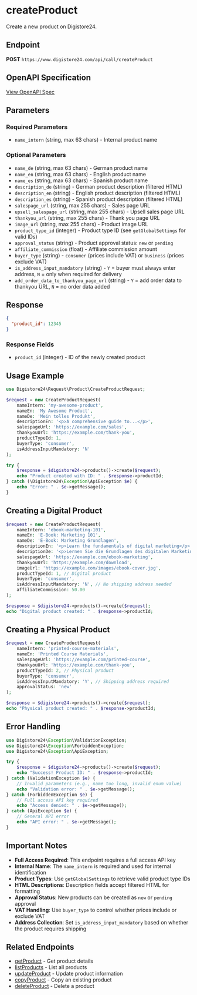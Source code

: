 # createProduct

Create a new product on Digistore24.

## Endpoint

**POST** `https://www.digistore24.com/api/call/createProduct`

## OpenAPI Specification

[View OpenAPI Spec](https://digistore24.com/api/docs/paths/createProduct.yaml)

## Parameters

### Required Parameters

- `name_intern` (string, max 63 chars) - Internal product name

### Optional Parameters

- `name_de` (string, max 63 chars) - German product name
- `name_en` (string, max 63 chars) - English product name
- `name_es` (string, max 63 chars) - Spanish product name
- `description_de` (string) - German product description (filtered HTML)
- `description_en` (string) - English product description (filtered HTML)
- `description_es` (string) - Spanish product description (filtered HTML)
- `salespage_url` (string, max 255 chars) - Sales page URL
- `upsell_salespage_url` (string, max 255 chars) - Upsell sales page URL
- `thankyou_url` (string, max 255 chars) - Thank you page URL
- `image_url` (string, max 255 chars) - Product image URL
- `product_type_id` (integer) - Product type ID (see `getGlobalSettings` for valid IDs)
- `approval_status` (string) - Product approval status: `new` or `pending`
- `affiliate_commission` (float) - Affiliate commission amount
- `buyer_type` (string) - `consumer` (prices include VAT) or `business` (prices exclude VAT)
- `is_address_input_mandatory` (string) - `Y` = buyer must always enter address, `N` = only when required for delivery
- `add_order_data_to_thankyou_page_url` (string) - `Y` = add order data to thankyou URL, `N` = no order data added

## Response

```json
{
  "product_id": 12345
}
```

### Response Fields

- `product_id` (integer) - ID of the newly created product

## Usage Example

```php
use Digistore24\Request\Product\CreateProductRequest;

$request = new CreateProductRequest(
    nameIntern: 'my-awesome-product',
    nameEn: 'My Awesome Product',
    nameDe: 'Mein tolles Produkt',
    descriptionEn: '<p>A comprehensive guide to...</p>',
    salespageUrl: 'https://example.com/sales',
    thankyouUrl: 'https://example.com/thank-you',
    productTypeId: 1,
    buyerType: 'consumer',
    isAddressInputMandatory: 'N'
);

try {
    $response = $digistore24->products()->create($request);
    echo "Product created with ID: " . $response->productId;
} catch (\Digistore24\Exception\ApiException $e) {
    echo "Error: " . $e->getMessage();
}
```

## Creating a Digital Product

```php
$request = new CreateProductRequest(
    nameIntern: 'ebook-marketing-101',
    nameEn: 'E-Book: Marketing 101',
    nameDe: 'E-Book: Marketing Grundlagen',
    descriptionEn: '<p>Learn the fundamentals of digital marketing</p>',
    descriptionDe: '<p>Lernen Sie die Grundlagen des digitalen Marketings</p>',
    salespageUrl: 'https://example.com/ebook-marketing',
    thankyouUrl: 'https://example.com/download',
    imageUrl: 'https://example.com/images/ebook-cover.jpg',
    productTypeId: 1, // Digital product
    buyerType: 'consumer',
    isAddressInputMandatory: 'N', // No shipping address needed
    affiliateCommission: 50.00
);

$response = $digistore24->products()->create($request);
echo "Digital product created: " . $response->productId;
```

## Creating a Physical Product

```php
$request = new CreateProductRequest(
    nameIntern: 'printed-course-materials',
    nameEn: 'Printed Course Materials',
    salespageUrl: 'https://example.com/printed-course',
    thankyouUrl: 'https://example.com/thank-you',
    productTypeId: 2, // Physical product
    buyerType: 'consumer',
    isAddressInputMandatory: 'Y', // Shipping address required
    approvalStatus: 'new'
);

$response = $digistore24->products()->create($request);
echo "Physical product created: " . $response->productId;
```

## Error Handling

```php
use Digistore24\Exception\ValidationException;
use Digistore24\Exception\ForbiddenException;
use Digistore24\Exception\ApiException;

try {
    $response = $digistore24->products()->create($request);
    echo "Success! Product ID: " . $response->productId;
} catch (ValidationException $e) {
    // Invalid parameters (e.g., name too long, invalid enum value)
    echo "Validation error: " . $e->getMessage();
} catch (ForbiddenException $e) {
    // Full access API key required
    echo "Access denied: " . $e->getMessage();
} catch (ApiException $e) {
    // General API error
    echo "API error: " . $e->getMessage();
}
```

## Important Notes

- **Full Access Required**: This endpoint requires a full access API key
- **Internal Name**: The `name_intern` is required and used for internal identification
- **Product Types**: Use `getGlobalSettings` to retrieve valid product type IDs
- **HTML Descriptions**: Description fields accept filtered HTML for formatting
- **Approval Status**: New products can be created as `new` or `pending` approval
- **VAT Handling**: Use `buyer_type` to control whether prices include or exclude VAT
- **Address Collection**: Set `is_address_input_mandatory` based on whether the product requires shipping

## Related Endpoints

- [getProduct](getProduct.md) - Get product details
- [listProducts](listProducts.md) - List all products
- [updateProduct](updateProduct.md) - Update product information
- [copyProduct](copyProduct.md) - Copy an existing product
- [deleteProduct](deleteProduct.md) - Delete a product
